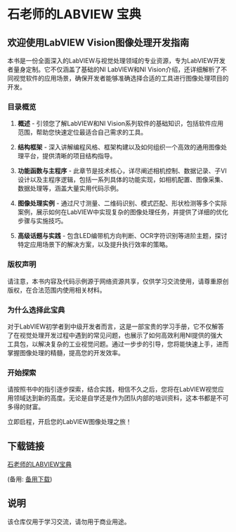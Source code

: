 # 石老师的LABVIEW 宝典

## 欢迎使用LabVIEW Vision图像处理开发指南

本书是一份全面深入的LabVIEW与视觉处理领域的专业资源，专为LabVIEW开发者量身定制。它不仅涵盖了基础的NI LabVIEW和NI Vision介绍，还详细解析了不同视觉软件的应用场景，确保开发者能够准确选择合适的工具进行图像处理项目的开发。

### 目录概览

1. **概述** - 引领您了解LabVIEW和NI Vision系列软件的基础知识，包括软件应用范围，帮助您快速定位最适合自己需求的工具。
   
2. **结构框架** - 深入讲解编程风格、框架构建以及如何组织一个高效的通用图像处理平台，提供清晰的项目结构指导。
   
3. **功能函数与主程序** - 此章节是技术核心，详尽阐述相机控制、数据记录、子VI设计以及主程序逻辑，包括一系列具体的功能实现，如相机配置、图像采集、数据处理等，涵盖大量实用代码示例。
   
4. **图像处理实例** - 通过尺寸测量、二维码识别、模式匹配、形状检测等多个实际案例，展示如何在LabVIEW中实现复杂的图像处理任务，并提供了详细的优化步骤与实施技巧。

5. **高级话题与实践** - 包含LED编带机方向判断、OCR字符识别等进阶主题，探讨特定应用场景下的解决方案，以及提升执行效率的策略。

### 版权声明

请注意，本书内容及代码示例源于网络资源共享，仅供学习交流使用，请尊重原创版权，在合法范围内使用相关材料。

### 为什么选择此宝典

对于LabVIEW初学者到中级开发者而言，这是一部宝贵的学习手册，它不仅解答了在视觉处理开发过程中遇到的常见问题，也展示了如何高效利用NI提供的强大工具包，以解决复杂的工业视觉问题。通过一步步的引导，您将能快速上手，进而掌握图像处理的精髓，提高您的开发效率。

### 开始探索

请按照书中的指引逐步探索，结合实践，相信不久之后，您将在LabVIEW视觉应用领域达到新的高度。无论是自学还是作为团队内部的培训资料，这本书都是不可多得的财富。

立即启程，开启您的LabVIEW图像处理之旅！

## 下载链接
[石老师的LABVIEW宝典](https://pan.quark.cn/s/eef7f49fb241) 

(备用: [备用下载](https://pan.baidu.com/s/1kQCsmfqs2RUKjbv9WRAXiA?pwd=1234))

## 说明

该仓库仅用于学习交流，请勿用于商业用途。
